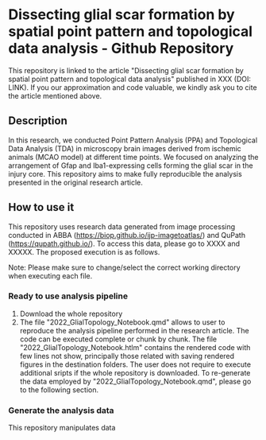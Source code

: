 # Dissecting glial scar formation by spatial point pattern and topological data analysis - Github Repository

This repository is linked to the article "Dissecting glial scar formation by spatial point pattern and topological data analysis" published in XXX (DOI: LINK). If you our approximation and code valuable, we kindly ask you to cite the article mentioned above.

## Description

In this research, we conducted Point Pattern Analysis (PPA) and Topological Data Analysis (TDA) in microscopy brain images derived from ischemic animals (MCAO model) at different time points. We focused on analyzing the arrangement of Gfap and Iba1-expressing cells forming the glial scar in the injury core. This repository aims to make fully reproducible the analysis presented in the original research article.

## How to use it

This repository uses research data generated from image processing conducted in ABBA (https://biop.github.io/ijp-imagetoatlas/) and QuPath (https://qupath.github.io/). To access this data, please go to XXXX and XXXXX. The proposed execution is as follows.

Note: Please make sure to change/select the correct working directory when executing each file. 

### Ready to use analysis pipeline

1. Download the whole repository
2. The file "2022_GlialTopology_Notebook.qmd" allows to user to reproduce the analysis pipeline performed in the research article. The code can be executed complete or chunk by chunk. The file "2022_GlialTopology_Notebook.htlm" contains the rendered code with few lines not show, principally those related with saving rendered figures in the destination folders. The user does not require to execute additional sripts if the whole repository is downloaded. To re-generate the data employed by "2022_GlialTopology_Notebook.qmd", please go to the following section.

### Generate the analysis data
This repository manipulates data 

